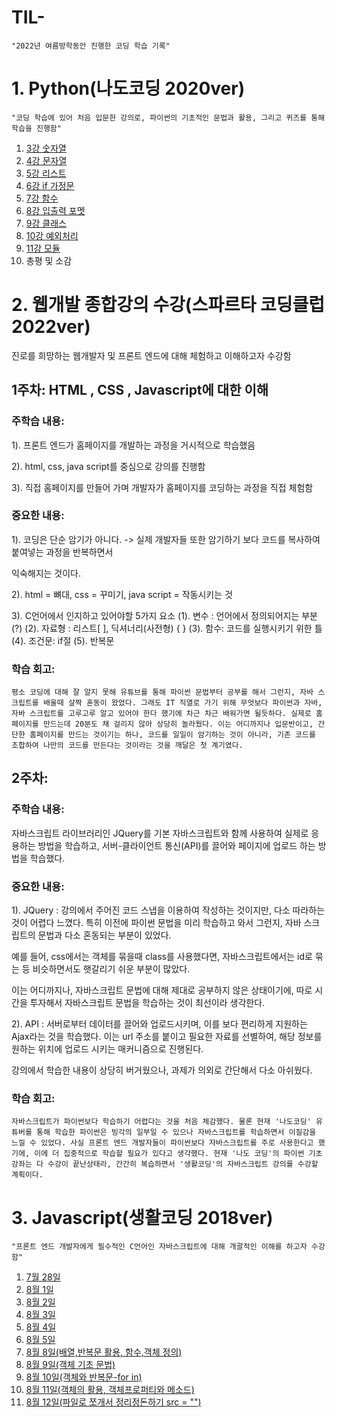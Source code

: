 # TIL-

```"2022년 여름방학동안 진행한 코딩 학습 기록"```

# 1. Python(나도코딩 2020ver)

```"코딩 학습에 있어 처음 입문한 강의로, 파이썬의 기초적인 문법과 활용, 그리고 퀴즈를 통해 학습을 진행함"```

1. [3강 숫자열](https://github.com/ThovenhairWorrior/-1-/blob/main/README.md)
2. [4강 문자열](https://github.com/ThovenhairWorrior/6-23-/blob/main/README.md)
3. [5강 리스트](https://github.com/ThovenhairWorrior/6.25-/blob/main/README.md)
4. [6강 if 가정문](https://github.com/ThovenhairWorrior/6.28-/blob/main/README.md)
5. [7강 함수](https://github.com/ThovenhairWorrior/7-1-/blob/main/README.md)
6. [8강 입출력 포멧](https://github.com/ThovenhairWorrior/7-8-/blob/main/README.md)
7. [9강 클래스](https://github.com/ThovenhairWorrior/7-10-/blob/main/README.md)
8. [10강 예외처리](https://github.com/ThovenhairWorrior/7-15-/blob/main/README.md)
9. [11강 모듈](https://github.com/ThovenhairWorrior/7-17-/blob/main/README.md)
10. 총평 및 소감


# 2. 웹개발 종합강의 수강(스파르타 코딩클럽 2022ver)
진로를 희망하는 웹개발자 및 프론트 엔드에 대해 체험하고 이해하고자 수강함

## 1주차: HTML , CSS , Javascript에 대한 이해

### 주학습 내용:

1). 프론트 엔드가 홈페이지를 개발하는 과정을 거시적으로 학습했음

2). html, css, java script를 중심으로 강의를 진행함

3). 직접 홈페이지를 만들어 가며 개발자가 홈페이지를 코딩하는 과정을 직접 체험함

### 중요한 내용:

1). 코딩은 단순 암기가 아니다. -> 실제 개발자들 또한 암기하기 보다 코드를 복사하여 붙여넣는 과정을 반복하면서

익숙해지는 것이다.

2). html = 뼈대, css = 꾸미기, java script = 작동시키는 것 

3). C언어에서 인지하고 있어야할 5가지 요소
(1). 변수 : 언어에서 정의되어지는 부분(?)
(2). 자료형 : 리스트[ ], 딕셔너리(사전형) { }
(3). 함수: 코드를 실행시키기 위한 틀
(4). 조건문: if절
(5). 반복문

### 학습 회고: 

```평소 코딩에 대해 잘 알지 못해 유튜브를 통해 파이썬 문법부터 공부를 해서 그런지, 자바 스크립트를 배울때 살짝 혼동이 왔었다. 그래도 IT 직열로 가기 위해 무엇보다 파이썬과 자바, 자바 스크립트를 고루고루 알고 있어야 한다 했기에 차근 차근 배워가면 될듯하다. 실제로 홈페이지를 만드는데 20분도 채 걸리지 않아 상당히 놀라웠다. 이는 어디까지나 입문반이고, 간단한 홈페이지를 만드는 것이기는 하나, 코드를 일일이 암기하는 것이 아니라, 기존 코드를 조합하여 나만의 코드를 만든다는 것이라는 것을 깨달은 첫 계기였다. ```

## 2주차:

### 주학습 내용: 

자바스크립트 라이브러리인 JQuery를 기본 자바스크립트와 함께 사용하여 실제로 응용하는 방법을 학습하고, 서버-클라이언트 통신(API)를 끌어와 페이지에 업로드 하는 방법을 학습했다.


### 중요한 내용:

1). JQuery : 강의에서 주어진 코드 스냅을 이용하여 작성하는 것이지만, 다소 따라하는 것이 어렵다 느꼈다. 특히 이전에 파이썬 문법을 미리 학습하고 와서 그런지, 자바 스크립트의 문법과 다소 혼동되는 부분이 있었다. 

예를 들어, css에서는 객체를 묶을때 class를 사용했다면, 자바스크립트에서는 id로 묶는 등 비슷하면서도 햇갈리기 쉬운 부분이 많았다.

이는 어디까지나, 자바스크립트 문법에 대해 제대로 공부하지 않은 상태이기에, 따로 시간을 투자해서 자바스크립트 문법을 학습하는 것이 최선이라 생각한다. 

 

2). API : 서버로부터 데이터를 끌어와 업로드시키며, 이를 보다 편리하게 지원하는 Ajax라는 것을 학습했다. 이는 url 주소를 붙이고 필요한 자료를 선별하여, 해당 정보를 원하는 위치에 업로드 시키는 매커니즘으로 진행된다.

강의에서 학습한 내용이 상당히 버거웠으나, 과제가 의외로 간단해서 다소 아쉬웠다.


### 학습 회고: 
```자바스크립트가 파이썬보다 학습하기 어렵다는 것을 처음 체감했다. 물론 현재 '나도코딩' 유튜버를 통해 학습한 파이썬은 빙각의 일부일 수 있으나 자바스크립트를 학습하면서 이질감을 느낄 수 있었다. 사실 프론트 엔드 개발자들이 파이썬보다 자바스크립트를 주로 사용한다고 했기에, 이에 더 집중적으로 학습할 필요가 있다고 생각했다. 현재 '나도 코딩'의 파이썬 기초 강좌는 다 수강이 끝난상태라, 간간히 복습하면서 '생활코딩'의 자바스크립트 강의를 수강할 계획이다. ```



# 3. Javascript(생활코딩 2018ver)

```"프론트 엔드 개발자에게 필수적인 C언어인 자바스크립트에 대해 개괄적인 이해를 하고자 수강함"```

1. [7월 28일](https://github.com/ThovenhairWorrior/7-28-/blob/main/README.md)
2. [8월 1일](https://github.com/ThovenhairWorrior/8-1-/blob/main/README.md)
3. [8월 2일](https://github.com/ThovenhairWorrior/8-2-/blob/main/README.md)
4. [8월 3일](https://github.com/ThovenhairWorrior/8-3-/blob/main/README.md)
5. [8월 4일](https://github.com/ThovenhairWorrior/8-4-/blob/main/README.md)
6. [8월 5일](https://github.com/ThovenhairWorrior/8-5-/blob/main/README.md)
7. [8월 8일(배열,반복문 활용, 함수,객체 정의)](https://github.com/ThovenhairWorrior/8-8-/blob/main/README.md)
8. [8월 9일(객체 기초 문법)](https://github.com/ThovenhairWorrior/8-9-/blob/main/README.md)
9. [8월 10일(객체와 반복문-for in)](https://github.com/ThovenhairWorrior/TIL-/blob/master/Javascript(%EC%83%9D%ED%99%9C%EC%BD%94%EB%94%A9)%20Readme%20%EB%AA%A8%EC%9D%8C/%EC%83%9D%ED%99%9C%EC%BD%94%EB%94%A9(31%EA%B0%95).md)
10. [8월 11일(객체의 활용, 객체프로퍼티와 메소드)](https://github.com/ThovenhairWorrior/8-11-/blob/main/README.md) 
11. [8월 12일(파일로 쪼개서 정리정돈하기 src = "")](https://github.com/ThovenhairWorrior/8-12-/blob/main/README.md)



